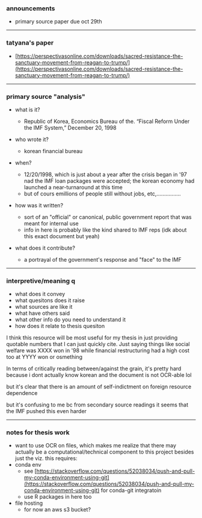 ### announcements

-   primary source paper due oct 29th

---

### tatyana's paper

-   [](https://perspectivasonline.com/downloads/sacred-resistance-the-sanctuary-movement-from-reagan-to-trump/)[https://perspectivasonline.com/downloads/sacred-resistance-the-sanctuary-movement-from-reagan-to-trump/](https://perspectivasonline.com/downloads/sacred-resistance-the-sanctuary-movement-from-reagan-to-trump/)

---

### primary source "analysis"

-   what is it?
    -   Republic of Korea, Economics Bureau of the. “Fiscal Reform Under the IMF System,” December 20, 1998
-   who wrote it?
    -   korean financial bureau
-   when?
    -   12/20/1998, which is just about a year after the crisis began in '97 nad the IMF loan packages were accepted; the korean economy had launched a near-turnaround at this time
    -   but of cours emillions of people still without jobs, etc,................
-   how was it written?
    -   sort of an "official" or canonical, public government report that was meant for internal use
    -   info in here is probably like the kind shared to IMF reps (idk about this exact document but yeah)
    
-   what does it contribute?
    -   a portrayal of the government's response and "face" to the IMF
    

---

### interpretive/meaning q

-   what does it convey
-   what quesitons does it raise
-   what sources are like it
-   what have others said
-   what other info do you need to understand it
-   how does it relate to thesis quesiton

I think this resource will be most useful for my thesis in just providing quotable numbers that I can just quickly cite. Just saying things like social welfare was XXXX won in '98 while financial restructuring had a high cost too at YYYY won or osmething

In terms of critically reading between/against the grain, it's pretty hard because i dont actually know korean and the document is not OCR-able lol

but it's clear that there is an amount of self-indictment on foreign resource dependence

but it's confusing to me bc from secondary source readings it seems that the IMF pushed this even harder

---

### notes for thesis work

-   want to use OCR on files, which makes me realize that there may actually be a computational/technical component to this project besides just the viz. this requires:
-   conda env
    -   see [](https://stackoverflow.com/questions/52038034/push-and-pull-my-conda-environment-using-git)[https://stackoverflow.com/questions/52038034/push-and-pull-my-conda-environment-using-git](https://stackoverflow.com/questions/52038034/push-and-pull-my-conda-environment-using-git) for conda-git integratoin
    -   use R packages in here too
-   file hosting
    -   for now an aws s3 bucket?